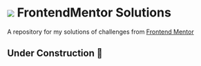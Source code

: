 # ![](https://www.frontendmentor.io/static/favicon/favicon-32x32.png) FrontendMentor Solutions
A repository for my solutions of challenges from <a href='http://frontendmentor.io/'>Frontend Mentor</a>
## Under Construction 🚧